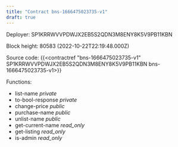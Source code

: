 ```yaml
---
title: "Contract bns-1666475023735-v1"
draft: true
---
```

Deployer: SP1KRRWVVPDWJX2EB5S2QDN3M8ENY8K5V9PB11KBN


 



Block height: 80583 (2022-10-22T22:19:48.000Z)

Source code: {{<contractref "bns-1666475023735-v1" SP1KRRWVVPDWJX2EB5S2QDN3M8ENY8K5V9PB11KBN bns-1666475023735-v1>}}

Functions:

* list-name _private_
* to-bool-response _private_
* change-price _public_
* purchase-name _public_
* unlist-name _public_
* get-current-name _read_only_
* get-listing _read_only_
* is-admin _read_only_

